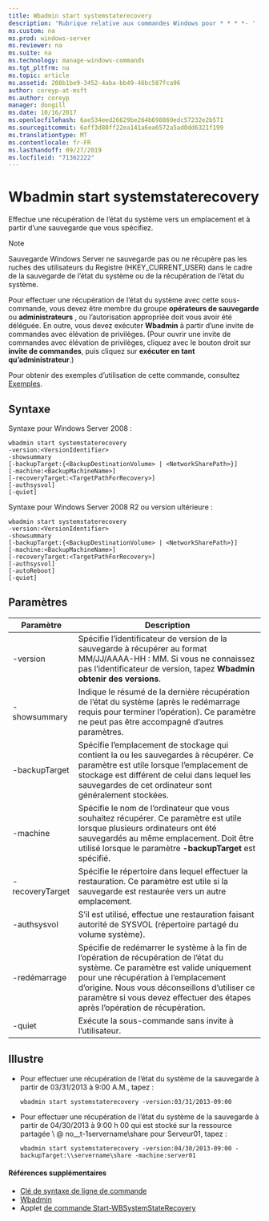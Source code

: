 ```yaml
---
title: Wbadmin start systemstaterecovery
description: 'Rubrique relative aux commandes Windows pour * * * *- '
ms.custom: na
ms.prod: windows-server
ms.reviewer: na
ms.suite: na
ms.technology: manage-windows-commands
ms.tgt_pltfrm: na
ms.topic: article
ms.assetid: 208b1be9-3452-4aba-bb49-46bc587fca96
author: coreyp-at-msft
ms.author: coreyp
manager: dongill
ms.date: 10/16/2017
ms.openlocfilehash: 6ae534eed26629be264b698869edc57232e2b571
ms.sourcegitcommit: 6aff3d88ff22ea141a6ea6572a5ad8dd6321f199
ms.translationtype: MT
ms.contentlocale: fr-FR
ms.lasthandoff: 09/27/2019
ms.locfileid: "71362222"
---
```

# <a name="wbadmin-start-systemstaterecovery"></a>Wbadmin start systemstaterecovery



Effectue une récupération de l’état du système vers un emplacement et à partir d’une sauvegarde que vous spécifiez.

> [!NOTE]
> Sauvegarde Windows Server ne sauvegarde pas ou ne récupère pas les ruches des utilisateurs du Registre (HKEY_CURRENT_USER) dans le cadre de la sauvegarde de l’état du système ou de la récupération de l’état du système.

Pour effectuer une récupération de l’état du système avec cette sous-commande, vous devez être membre du groupe **opérateurs de sauvegarde** ou **administrateurs** , ou l’autorisation appropriée doit vous avoir été déléguée. En outre, vous devez exécuter **Wbadmin** à partir d’une invite de commandes avec élévation de privilèges. (Pour ouvrir une invite de commandes avec élévation de privilèges, cliquez avec le bouton droit sur **invite de commandes**, puis cliquez sur **exécuter en tant qu’administrateur**.)

Pour obtenir des exemples d’utilisation de cette commande, consultez [Exemples](#BKMK_examples).

## <a name="syntax"></a>Syntaxe

Syntaxe pour Windows Server 2008 :
```
wbadmin start systemstaterecovery
-version:<VersionIdentifier>
-showsummary
[-backupTarget:{<BackupDestinationVolume> | <NetworkSharePath>}]
[-machine:<BackupMachineName>]
[-recoveryTarget:<TargetPathForRecovery>]
[-authsysvol]
[-quiet]
```
Syntaxe pour Windows Server 2008 R2 ou version ultérieure :
```
wbadmin start systemstaterecovery
-version:<VersionIdentifier>
-showsummary
[-backupTarget:{<BackupDestinationVolume> | <NetworkSharePath>}]
[-machine:<BackupMachineName>]
[-recoveryTarget:<TargetPathForRecovery>]
[-authsysvol]
[-autoReboot]
[-quiet]
```

## <a name="parameters"></a>Paramètres

|Paramètre|Description|
|---------|-----------|
|-version|Spécifie l’identificateur de version de la sauvegarde à récupérer au format MM/JJ/AAAA-HH : MM. Si vous ne connaissez pas l’identificateur de version, tapez **Wbadmin obtenir des versions**.|
|-showsummary|Indique le résumé de la dernière récupération de l’état du système (après le redémarrage requis pour terminer l’opération). Ce paramètre ne peut pas être accompagné d’autres paramètres.|
|-backupTarget|Spécifie l’emplacement de stockage qui contient la ou les sauvegardes à récupérer. Ce paramètre est utile lorsque l’emplacement de stockage est différent de celui dans lequel les sauvegardes de cet ordinateur sont généralement stockées.|
|-machine|Spécifie le nom de l’ordinateur que vous souhaitez récupérer. Ce paramètre est utile lorsque plusieurs ordinateurs ont été sauvegardés au même emplacement. Doit être utilisé lorsque le paramètre **-backupTarget** est spécifié.|
|-recoveryTarget|Spécifie le répertoire dans lequel effectuer la restauration. Ce paramètre est utile si la sauvegarde est restaurée vers un autre emplacement.|
|-authsysvol|S’il est utilisé, effectue une restauration faisant autorité de SYSVOL (répertoire partagé du volume système).|
|-redémarrage|Spécifie de redémarrer le système à la fin de l’opération de récupération de l’état du système. Ce paramètre est valide uniquement pour une récupération à l’emplacement d’origine. Nous vous déconseillons d’utiliser ce paramètre si vous devez effectuer des étapes après l’opération de récupération.|
|-quiet|Exécute la sous-commande sans invite à l’utilisateur.|

## <a name="BKMK_examples"></a>Illustre

- Pour effectuer une récupération de l’état du système de la sauvegarde à partir de 03/31/2013 à 9:00 A.M., tapez :  
  ```
  wbadmin start systemstaterecovery -version:03/31/2013-09:00
  ```  
- Pour effectuer une récupération de l’état du système de la sauvegarde à partir de 04/30/2013 à 9:00 h 00 qui est stocké sur la ressource partagée \\ @ no__t-1servername\share pour Serveur01, tapez :  
  ```
  wbadmin start systemstaterecovery -version:04/30/2013-09:00 -backupTarget:\\servername\share -machine:server01
  ```

#### <a name="additional-references"></a>Références supplémentaires

-   [Clé de syntaxe de ligne de commande](command-line-syntax-key.md)
-   [Wbadmin](wbadmin.md)
-   Applet [de commande Start-WBSystemStateRecovery](https://technet.microsoft.com/library/jj902449.aspx)
